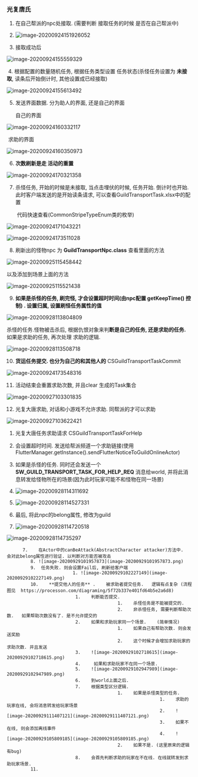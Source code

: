 ### 光复唐氏

1.  在自己帮派的npc处接取. (需要判断 接取任务的时候 是否在自己帮派中)
2. ![image-20200924151926052](image-20200924151926052.png)

3. 接取成功后

![image-20200924155559329](image-20200924155559329.png)



​	4. 根据配置的数量随机任务,  根据任务类型设置 任务状态(杀怪任务设置为 **未接取**, 读条后开始倒计时,   其他设置成已经接取)

![image-20200924155613492](image-20200924155613492.png)



5. 发送界面数据.  分为助人的界面, 还是自己的界面

   自己的界面

![image-20200924160332117](image-20200924160332117.png)



​	求助的界面

![image-20200924160350973](image-20200924160350973.png)





6. **次数刷新是走 活动的重置**

![image-20200924170321358](image-20200924170321358.png)





7. 杀怪任务, 开始的时候是未接取, 当点击埋伏的时候, 任务开始.  倒计时也开始.  此时客户端发送的是开始读条请求, 可以查看GuildTransportTask.xlsx中的配置

   ​	代码快速查看(CommonStripeTypeEnum类的枚举)

![image-20200924171043221](image-20200924171043221.png)



![image-20200924173511028](image-20200924173511028.png)





8. 刷新出的怪物npc 为  **GuildTransportNpc.class** 查看里面的方法

![image-20200925115458442](image-20200925115458442.png)

以及添加到场景上面的方法

![image-20200925115521438](image-20200925115521438.png)

9. **如果是杀怪的任务,  刷完怪, 才会设置超时时间(由npc配置  getKeepTime() 控制) .    设置归属,  设置刷怪任务属性的值** 

![image-20200928113804809](image-20200928113804809.png)

杀怪的任务.怪物被击杀后, 根据仇恨对象来判**断是自己的任务, 还是求助的任务.**  如果是求助的任务, 再次处理 求助的逻辑.  

![image-20200928113508718](image-20200928113508718.png)



10. **货运任务提交. 也分为自己的和其他人的**  CSGuildTransportTaskCommit

![image-20200924173548316](image-20200924173548316.png)



11. 活动结束会重置求助次数, 并且clear 生成的Task集合

![image-20200927103301835](image-20200927103301835.png)





12. 光复大唐求助,  对话和小游戏不允许求助.  同帮派的才可以求助

![image-20200927103622421](image-20200927103622421.png)



1.  光复大唐任务求助请求  CSGuildTransportTaskForHelp

   1. 会设置超时时间.  发送给帮派频道一个求助链接(使用 FlutterManager.getInstance().sendFlutterNoticeToGuildOnlineActor)
   2. 如果是杀怪的任务. 同时还会发送一个 **SW_GUILD_TRANSPORT_TASK_FOR_HELP_REQ** 消息给world, 并将此消息转发给怪物所在的场景(因为此时玩家可能不和怪物在同一场景)
   3. ![image-20200928114311692](image-20200928114311692.png)
   4. ![image-20200928114527331](image-20200928114527331.png)

   5. 最后, 将此npc的belong属性, 修改为guild
   6. ![image-20200928114720518](image-20200928114720518.png)

![image-20200928114735297](image-20200928114735297.png)

          7.	在Actor中的canBeAttack(AbstractCharacter attacker)方法中.  会对此belong属性进行验证. 以判断对方能否被攻击
             8.	![image-20200929101957873](image-20200929101957873.png)
             9.	 任务失败. 则会设置Fail后, 刷新给客户端
                             1.	![image-20200929102227149](image-20200929102227149.png)
             10.	**提交他人的任务** .    被求助者提交任务.   逻辑有点复杂 (流程图见  https://processon.com/diagraming/5f72b337e401fd64b5e2a6d8)
                              1.	判断能否提交.  
                                              1.	杀怪任务是不能被提交的. 
                                              2.	非杀怪任务, 需要判断帮助次数.   如果帮助次数没有了. 是不允许提交的
                              2.	如果和求助玩家同一个场景.    (简单情况)
                                              1.	如果自己有帮助次数. 则会发送奖励
                                              2.	这个时候才会增加求助玩家的求助次数. 并且发送
                              3.	![image-20200929102718615](image-20200929102718615.png)
                              4.	 如果和求助玩家不在同一个场景. 
                              5.	![image-20200929102947989](image-20200929102947989.png)
                              6.	到world上面之后. 
                              7.	根据类型区分逻辑. 
                                              1.	如果是杀怪类型的任务.  
                                                              1.	求助的玩家在线, 会将消息转发给玩家场景
                                                              2.	![image-20200929111407121](image-20200929111407121.png)
                                                              3.	如果不在线, 则会添加离线事件
                                                              4.	![image-20200929105809185](image-20200929105809185.png)
                                              2.	如果不是. (这里原来的逻辑有bug)
                              8.	会首先判断求助的玩家在不在线. 在线就转发到求助玩家场景. 
             11.	